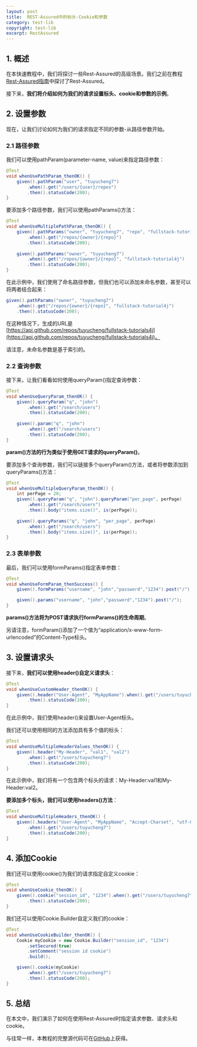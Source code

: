 ```yaml
---
layout: post
title:  REST-Assured中的标头-Cookie和参数
category: test-lib
copyright: test-lib
excerpt: RestAssured
---
```


## 1. 概述

在本快速教程中，我们将探讨一些Rest-Assured的高级场景。我们之前在教程[Rest-Assured指南](https://www.baeldung.com/rest-assured-tutorial)中探讨了Rest-Assured。

接下来，**我们将介绍如何为我们的请求设置标头、cookie和参数的示例**。

## 2. 设置参数

现在，让我们讨论如何为我们的请求指定不同的参数-从路径参数开始。

### 2.1 路径参数

我们可以使用pathParam(parameter-name, value)来指定路径参数：

```java
@Test
void whenUsePathParam_thenOK() {
	given().pathParam("user", "tuyucheng7")
        .when().get("/users/{user}/repos")
        .then().statusCode(200);
}
```

要添加多个路径参数，我们可以使用pathParams()方法：

```java
@Test
void whenUseMultiplePathParam_thenOK() {
	given().pathParams("owner", "tuyucheng7", "repo", "fullstack-tutorial4j")
        .when().get("/repos/{owner}/{repo}")
        .then().statusCode(200);
    
	given().pathParams("owner", "tuyucheng7")
        .when().get("/repos/{owner}/{repo}", "fullstack-tutorial4j")
        .then().statusCode(200);
}
```

在此示例中，我们使用了命名路径参数，但我们也可以添加未命名参数，甚至可以将两者结合起来：

```java
given().pathParams("owner", "tuyucheng7")
    .when().get("/repos/{owner}/{repo}", "fullstack-tutorial4j")
    .then().statusCode(200);
```

在这种情况下，生成的URL是[https://api.github.com/repos/tuyucheng/fullstack-tutorials4j](https://api.github.com/repos/tuyucheng/fullstack-tutorials4j)。

请注意，未命名参数是基于索引的。

### 2.2 查询参数

接下来，让我们看看如何使用queryParam()指定查询参数：

```java
@Test
void whenUseQueryParam_thenOK() {
	given().queryParam("q", "john")
        .when().get("/search/users")
        .then().statusCode(200);
    
	given().param("q", "john")
        .when().get("/search/users")
        .then().statusCode(200);
}
```

**param()方法的行为类似于使用GET请求的queryParam()**。

要添加多个查询参数，我们可以链接多个queryParam()方法，或者将参数添加到queryParams()方法：

```java
@Test
void whenUseMultipleQueryParam_thenOK() {
	int perPage = 20;
	given().queryParam("q", "john").queryParam("per_page", perPage)
        .when().get("/search/users")
        .then().body("items.size()", is(perPage));
    
	given().queryParams("q", "john", "per_page", perPage)
        .when().get("/search/users")
        .then().body("items.size()", is(perPage));
}
```

### 2.3 表单参数

最后，我们可以使用formParams()指定表单参数：

```java
@Test
void whenUseFormParam_thenSuccess() {
    given().formParams("username", "john","password","1234").post("/");

    given().params("username", "john","password","1234").post("/");
}
```

**params()方法将为POST请求执行formParams()的生命周期**。

另请注意，formParam()添加了一个值为“application/x-www-form-urlencoded”的Content-Type标头。

## 3. 设置请求头

接下来，**我们可以使用header()自定义请求头**：

```java
@Test
void whenUseCustomHeader_thenOK() {
    given().header("User-Agent", "MyAppName").when().get("/users/tuyucheng7")
        .then().statusCode(200);
}
```

在此示例中，我们使用header()来设置User-Agent标头。

我们还可以使用相同的方法添加具有多个值的标头：

```java
@Test
void whenUseMultipleHeaderValues_thenOK() {
    given().header("My-Header", "val1", "val2")
        .when().get("/users/tuyucheng7")
        .then().statusCode(200);
}
```

在此示例中，我们将有一个包含两个标头的请求：My-Header:val1和My-Header:val2。

**要添加多个标头，我们可以使用headers()方法**：

```java
@Test
void whenUseMultipleHeaders_thenOK() {
    given().headers("User-Agent", "MyAppName", "Accept-Charset", "utf-8")
        .when().get("/users/tuyucheng7")
        .then().statusCode(200);
}
```

## 4. 添加Cookie

我们还可以使用cookie()为我们的请求指定自定义cookie：

```java
@Test
void whenUseCookie_thenOK() {
    given().cookie("session_id", "1234").when().get("/users/tuyucheng7")
        .then().statusCode(200);
}
```

我们还可以使用Cookie.Builder自定义我们的cookie：

```java
@Test
void whenUseCookieBuilder_thenOK() {
    Cookie myCookie = new Cookie.Builder("session_id", "1234")
        .setSecured(true)
        .setComment("session id cookie")
        .build();

    given().cookie(myCookie)
        .when().get("/users/tuyucheng7")
        .then().statusCode(200);
}
```

## 5. 总结

在本文中，我们演示了如何在使用Rest-Assured时指定请求参数、请求头和cookie。

与往常一样，本教程的完整源代码可在[GitHub](https://github.com/tuyucheng7/taketoday-tutorial4j/tree/master/software.test/rest-assured)上获得。
